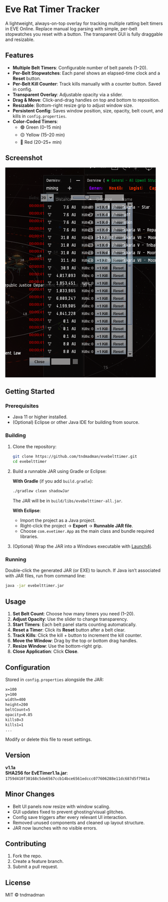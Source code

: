 # Eve Rat Timer Tracker

A lightweight, always-on-top overlay for tracking multiple ratting belt timers in EVE Online. Replace manual log parsing with simple, per-belt stopwatches you reset with a button. The transparent GUI is fully draggable and resizable.

## Features

- **Multiple Belt Timers**: Configurable number of belt panels (1–20).
- **Per-Belt Stopwatches**: Each panel shows an elapsed-time clock and a **Reset** button.
- **Per-Belt Kill Counter**: Track kills manually with a counter button. Saved in config.
- **Transparent Overlay**: Adjustable opacity via a slider.
- **Drag & Move**: Click-and-drag handles on top and bottom to reposition.
- **Resizable**: Bottom-right resize grip to adjust window size.
- **Persistent Config**: Saves window position, size, opacity, belt count, and kills in `config.properties`.
- **Color-Coded Timers**:
  - 🟢 Green (0–15 min)
  - 🟡 Yellow (15–20 min)
  - 🔴 Red (20–25+ min)

## Screenshot

![Sample Screenshot](sample.png)

## Getting Started

### Prerequisites
- Java 11 or higher installed.
- (Optional) Eclipse or other Java IDE for building from source.

### Building

1. Clone the repository:
   ```bash
   git clone https://github.com/tndmadman/evebelttimer.git
   cd evebelttimer
   ```

2. Build a runnable JAR using Gradle or Eclipse:

   **With Gradle** (if you add `build.gradle`):
   ```bash
   ./gradlew clean shadowJar
   ```
   The JAR will be in `build/libs/evebelttimer-all.jar`.

   **With Eclipse**:
   - Import the project as a Java project.
   - Right-click the project → **Export** → **Runnable JAR file**.
   - Choose `com.evetimer.App` as the main class and bundle required libraries.

3. (Optional) Wrap the JAR into a Windows executable with [Launch4j](https://launch4j.sourceforge.net/).

### Running

Double-click the generated JAR (or EXE) to launch. If Java isn’t associated with JAR files, run from command line:
```bash
java -jar evebelttimer.jar
```

## Usage

1. **Set Belt Count**: Choose how many timers you need (1–20).
2. **Adjust Opacity**: Use the slider to change transparency.
3. **Start Timers**: Each belt panel starts counting automatically.
4. **Reset a Timer**: Click its **Reset** button after a belt clear.
5. **Track Kills**: Click the kill + button to increment the kill counter.
6. **Move the Window**: Drag by the top or bottom drag handles.
7. **Resize Window**: Use the bottom-right grip.
8. **Close Application**: Click **Close**.

## Configuration

Stored in `config.properties` alongside the JAR:
```properties
x=100
y=100
width=400
height=200
beltCount=5
opacity=0.85
kills0=3
kills1=1
...
```

Modify or delete this file to reset settings.

## Version

**v1.1a**  
**SHA256 for EvETimer1.1a.jar**:  
`1759d410f30168c5de6567ccb14bce6561edccc077606288e11dc687d5f7981a`

## Minor Changes

- Belt UI panels now resize with window scaling.
- GUI updates fixed to prevent ghosting/visual glitches.
- Config save triggers after every relevant UI interaction.
- Removed unused components and cleaned up layout structure.
- JAR now launches with no visible errors.

## Contributing

1. Fork the repo.
2. Create a feature branch.
3. Submit a pull request.

## License

MIT © tndmadman